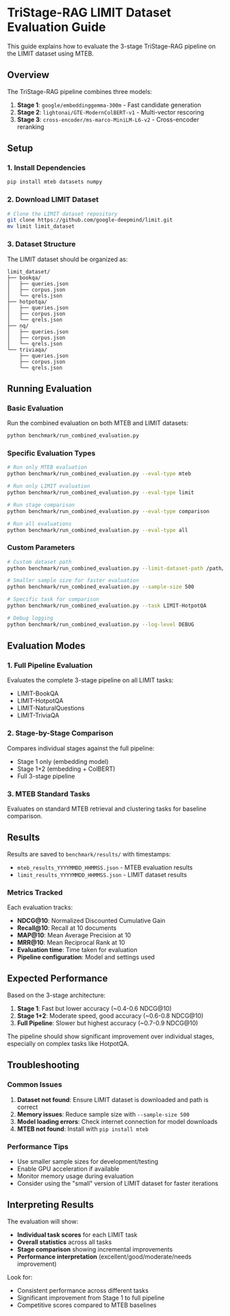 # TriStage-RAG LIMIT Dataset Evaluation Guide

This guide explains how to evaluate the 3-stage TriStage-RAG pipeline on the LIMIT dataset using MTEB.

## Overview

The TriStage-RAG pipeline combines three models:
1. **Stage 1**: `google/embeddinggemma-300m` - Fast candidate generation
2. **Stage 2**: `lightonai/GTE-ModernColBERT-v1` - Multi-vector rescoring
3. **Stage 3**: `cross-encoder/ms-marco-MiniLM-L6-v2` - Cross-encoder reranking

## Setup

### 1. Install Dependencies

```bash
pip install mteb datasets numpy
```

### 2. Download LIMIT Dataset

```bash
# Clone the LIMIT dataset repository
git clone https://github.com/google-deepmind/limit.git
mv limit limit_dataset
```

### 3. Dataset Structure

The LIMIT dataset should be organized as:
```
limit_dataset/
├── bookqa/
│   ├── queries.json
│   ├── corpus.json
│   └── qrels.json
├── hotpotqa/
│   ├── queries.json
│   ├── corpus.json
│   └── qrels.json
├── nq/
│   ├── queries.json
│   ├── corpus.json
│   └── qrels.json
└── triviaqa/
    ├── queries.json
    ├── corpus.json
    └── qrels.json
```

## Running Evaluation

### Basic Evaluation

Run the combined evaluation on both MTEB and LIMIT datasets:

```bash
python benchmark/run_combined_evaluation.py
```

### Specific Evaluation Types

```bash
# Run only MTEB evaluation
python benchmark/run_combined_evaluation.py --eval-type mteb

# Run only LIMIT evaluation
python benchmark/run_combined_evaluation.py --eval-type limit

# Run stage comparison
python benchmark/run_combined_evaluation.py --eval-type comparison

# Run all evaluations
python benchmark/run_combined_evaluation.py --eval-type all
```

### Custom Parameters

```bash
# Custom dataset path
python benchmark/run_combined_evaluation.py --limit-dataset-path /path/to/limit

# Smaller sample size for faster evaluation
python benchmark/run_combined_evaluation.py --sample-size 500

# Specific task for comparison
python benchmark/run_combined_evaluation.py --task LIMIT-HotpotQA

# Debug logging
python benchmark/run_combined_evaluation.py --log-level DEBUG
```

## Evaluation Modes

### 1. Full Pipeline Evaluation
Evaluates the complete 3-stage pipeline on all LIMIT tasks:
- LIMIT-BookQA
- LIMIT-HotpotQA
- LIMIT-NaturalQuestions
- LIMIT-TriviaQA

### 2. Stage-by-Stage Comparison
Compares individual stages against the full pipeline:
- Stage 1 only (embedding model)
- Stage 1+2 (embedding + ColBERT)
- Full 3-stage pipeline

### 3. MTEB Standard Tasks
Evaluates on standard MTEB retrieval and clustering tasks for baseline comparison.

## Results

Results are saved to `benchmark/results/` with timestamps:
- `mteb_results_YYYYMMDD_HHMMSS.json` - MTEB evaluation results
- `limit_results_YYYYMMDD_HHMMSS.json` - LIMIT dataset results

### Metrics Tracked

Each evaluation tracks:
- **NDCG@10**: Normalized Discounted Cumulative Gain
- **Recall@10**: Recall at 10 documents
- **MAP@10**: Mean Average Precision at 10
- **MRR@10**: Mean Reciprocal Rank at 10
- **Evaluation time**: Time taken for evaluation
- **Pipeline configuration**: Model and settings used

## Expected Performance

Based on the 3-stage architecture:

1. **Stage 1**: Fast but lower accuracy (~0.4-0.6 NDCG@10)
2. **Stage 1+2**: Moderate speed, good accuracy (~0.6-0.8 NDCG@10)  
3. **Full Pipeline**: Slower but highest accuracy (~0.7-0.9 NDCG@10)

The pipeline should show significant improvement over individual stages, especially on complex tasks like HotpotQA.

## Troubleshooting

### Common Issues

1. **Dataset not found**: Ensure LIMIT dataset is downloaded and path is correct
2. **Memory issues**: Reduce sample size with `--sample-size 500`
3. **Model loading errors**: Check internet connection for model downloads
4. **MTEB not found**: Install with `pip install mteb`

### Performance Tips

- Use smaller sample sizes for development/testing
- Enable GPU acceleration if available
- Monitor memory usage during evaluation
- Consider using the "small" version of LIMIT dataset for faster iterations

## Interpreting Results

The evaluation will show:
- **Individual task scores** for each LIMIT task
- **Overall statistics** across all tasks
- **Stage comparison** showing incremental improvements
- **Performance interpretation** (excellent/good/moderate/needs improvement)

Look for:
- Consistent performance across different tasks
- Significant improvement from Stage 1 to full pipeline
- Competitive scores compared to MTEB baselines